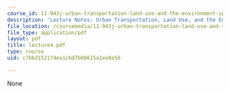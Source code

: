 ```yaml
---
course_id: 11-943j-urban-transportation-land-use-and-the-environment-spring-2002
description: 'Lecture Notes: Urban Transportation, Land Use, and the Environment'
file_location: /coursemedia/11-943j-urban-transportation-land-use-and-the-environment-spring-2002/c7bbd152174ea1cbd7b08615a1ee8e56_lecture4.pdf
file_type: application/pdf
layout: pdf
title: lecture4.pdf
type: course
uid: c7bbd152174ea1cbd7b08615a1ee8e56

---
```

None